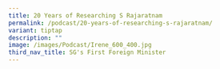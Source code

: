 ```yaml
---
title: 20 Years of Researching S Rajaratnam
permalink: /podcast/20-years-of-researching-s-rajaratnam/
variant: tiptap
description: ""
image: /images/Podcast/Irene_600_400.jpg
third_nav_title: SG's First Foreign Minister
---
```

